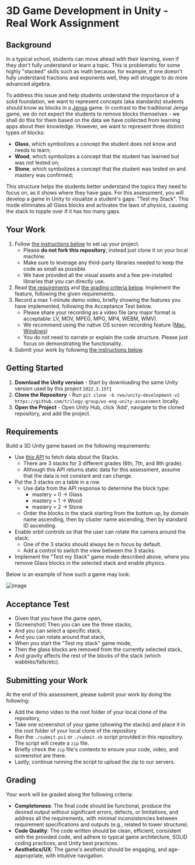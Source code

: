 # 3D Game Development in Unity - Real Work Assignment

## Background

In a typical school, students can move ahead with their learning, even if they don't fully understand or learn a topic. This is problematic for some highly "stacked" skills such as math because, for example, if one doesn't fully understand fractions and exponents well, they will struggle to do more advanced algebra.

To address this issue and help students understand the importance of a solid foundation, we want to represent concepts (aka standards) students should know as blocks in a [Jenga](https://jengathreejs.netlify.app/) game. In contrast to the traditional Jenga game, we do not expect the students to remove blocks themselves - we shall do this for them based on the data we have collected from learning apps about their knowledge. However, we want to represent three distinct types of blocks:
* **Glass**, which symbolizes a concept the student does not know and needs to learn;
* **Wood**, which symbolizes a concept that the student has learned but was not tested on;
* **Stone**, which symbolizes a concept that the student was tested on and mastery was confirmed;

This structure helps the students better understand the topics they need to focus on, as it shows where they have gaps. For this assessment, you will develop a game in Unity to visualize a student's gaps: "Test my Stack". This mode eliminates all Glass blocks and activates the laws of physics, causing the stack to topple over if it has too many gaps.

## Your Work

1. Follow [the instructions below](#getting-started) to set up your project. 
    * Please **do not fork this repository**, instead just clone it on your local machine.
    * Make sure to leverage any third-party libraries needed to keep the code as small as possible.
    * We have provided all the visual assets and a few pre-installed libraries that you can directly use.
2. Read [the requirements](#requirements) and [the grading criteria below](#grading). Implement the feature, following the given requirements.
3. Record a max 1-minute demo video, briefly showing the features you have implemented, following the Acceptance Test below. 
    * Please share your recording as a video file (any major format is acceptable: LV, MOV, MPEG, MPG, MP4, WEBM, WMV).
    * We recommend using the native OS screen recording feature ([Mac](https://support.apple.com/en-us/102618), [Windows](https://www.microsoft.com/en-us/windows/learning-center/how-to-record-screen-windows-11))
    * You do not need to narrate or explain the code structure. Please just focus on demonstrating the functionality. 
4. Submit your work by following [the instructions below](#submitting-your-work).

## Getting Started
1. **Download the Unity version** - Start by downloading the same Unity version used by this project ```2022.3.15f1```
2. **Clone the Repository** - Run `git clone -b rwa/unity-development-v2 https://github.com/trilogy-group/ws-eng-unity-assessment` locally.
3. **Open the Project** - Open Unity Hub, click 'Add', navigate to the cloned repository, and add the project.

## Requirements
Build a 3D Unity game based on the following requirements:
* Use [this API](https://ga1vqcu3o1.execute-api.us-east-1.amazonaws.com/Assessment/stack) to fetch data about the Stacks. 
    * There are 3 stacks for 3 different grades (6th, 7th, and 8th grade).
    * Although this API returns static data for this assessment, assume that the data is not constant and can change.
* Put the 3 stacks on a table in a row.
    * Use data from the API response to determine the block type:
        * mastery = 0 → Glass
        * mastery = 1 → Wood
        * mastery = 2 → Stone
    * Order the blocks in the stack starting from the bottom up, by domain name ascending, then by cluster name ascending, then by standard ID ascending.
* Enable orbit controls so that the user can rotate the camera around the stack:
    * One of the 3 stacks should always be in focus by default.
    * Add a control to switch the view between the 3 stacks.
* Implement the "Test my Stack" game mode described above, where you remove Glass blocks in the selected stack and enable physics.

Below is an example of how such a game may look:

![image](https://github.com/user-attachments/assets/f69562d2-37b6-42eb-a0e4-b7f5fd354b9e)

## Acceptance Test
- Given that you have the game open,
- (Screenshot) Then you can see the three stacks,
- And you can select a specific stack,
- And you can rotate around that stack,
- When you start the "Test my stack" game mode,
- Then the glass blocks are removed from the currently selected stack,
- And gravity affects the rest of the blocks of the stack (which wabbles/falls/etc).

## Submitting your Work
At the end of this assessment, please submit your work by doing the following:
* Add the demo video to the root folder of your local clone of the repository,
* Take one screenshot of your game (showing the stacks) and place it in the root folder of your local clone of the repository
* Run the `./submit.ps1` or `./submit.sh` script provided in this repository. The script will create a `zip` file.
* Briefly check the `zip` file's contents to ensure your code, video, and screenshot are there.
* Lastly, continue running the script to upload the zip to our servers.

## Grading
Your work will be graded along the following criteria:
* **Completeness**: The final code should be functional, produce the desired output without significant errors, defects, or limitations, and address all the requirements, with minimal inconsistencies between requirement specifications and outputs (e.g., related to tower structure).
* **Code Quality**: The code written should be clean, efficient, consistent with the provided code, and adhere to typical game architecture, SOLID coding practices, and Unity best practices.
* **Aesthetics/UX**: The game's aesthetic should be engaging, and age-appropriate, with intuitive navigation.




